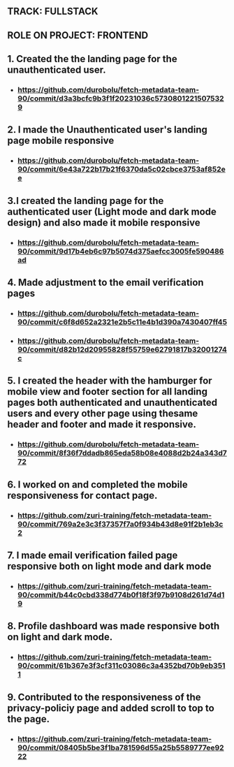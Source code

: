 ## TRACK: FULLSTACK

## ROLE ON PROJECT: FRONTEND


## 1. Created the the landing page for the unauthenticated user.
* ### https://github.com/durobolu/fetch-metadata-team-90/commit/d3a3bcfc9b3f1f20231036c57308012215075329
## 2. I made the Unauthenticated user's landing page mobile responsive 
* ### https://github.com/durobolu/fetch-metadata-team-90/commit/6e43a722b17b21f6370da5c02cbce3753af852ee
## 3.I created the landing page for the authenticated user (Light mode and dark mode design) and also made it mobile responsive
* ### https://github.com/durobolu/fetch-metadata-team-90/commit/9d17b4eb6c97b5074d375aefcc3005fe590486ad
## 4. Made adjustment to the email verification pages 
* ### https://github.com/durobolu/fetch-metadata-team-90/commit/c6f8d652a2321e2b5c11e4b1d390a7430407ff45
* ### https://github.com/durobolu/fetch-metadata-team-90/commit/d82b12d20955828f55759e62791817b32001274c
## 5. I created the header with the hamburger for mobile view and footer section for all landing pages both authenticated and unauthenticated users and every other page using thesame header and footer and made it responsive. 
* ### https://github.com/durobolu/fetch-metadata-team-90/commit/8f36f7ddadb865eda58b08e4088d2b24a343d772
## 6. I worked on and completed the mobile responsiveness for contact page.
* ### https://github.com/zuri-training/fetch-metadata-team-90/commit/769a2e3c3f37357f7a0f934b43d8e91f2b1eb3c2
## 7. I made email verification failed page responsive both on light mode and dark mode
* ### https://github.com/zuri-training/fetch-metadata-team-90/commit/b44c0cbd338d774b0f18f3f97b9108d261d74d19
## 8. Profile dashboard was made responsive both on light and dark mode.
* ### https://github.com/zuri-training/fetch-metadata-team-90/commit/61b367e3f3cf311c03086c3a4352bd70b9eb3511
## 9. Contributed to the responsiveness of the privacy-policiy page and added scroll to top to the page.
* ### https://github.com/zuri-training/fetch-metadata-team-90/commit/08405b5be3f1ba781596d55a25b5589777ee9222
